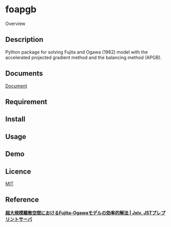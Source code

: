 foapgb
====

Overview

## Description

Python package for solving Fujita and Ogawa (1982) model with the accelerated projected gradient method and the balancing method (APGB).


## Documents

[Document](https://takala4.github.io/foapgb)

## Requirement

## Install

## Usage

## Demo

## Licence

[MIT](https://github.com/tcnksm/tool/blob/master/LICENCE)

## Reference

**[超大規模離散空間におけるFujita-Ogawaモデルの効率的解法 | Jxiv, JSTプレプリントサーバ](https://jxiv.jst.go.jp/index.php/jxiv/preprint/view/187)**
